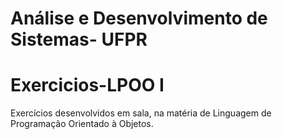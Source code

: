 # Análise e Desenvolvimento de Sistemas- UFPR
# Exercicios-LPOO I

Exercícios desenvolvidos em sala, na matéria de Linguagem de Programação Orientado à Objetos.
